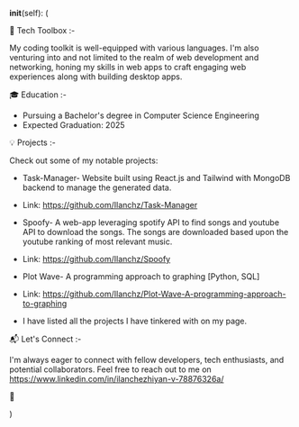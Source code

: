 __init__(self):
(



🚀 Tech Toolbox :-
  
My coding toolkit is well-equipped with various languages. I'm also 
venturing into and not limited to the realm of web development and networking, 
honing my skills in web apps to 
craft engaging web experiences along with building desktop apps.

🎓 Education :-

- Pursuing a Bachelor's degree in Computer Science Engineering
- Expected Graduation: 2025

💡 Projects :-

Check out some of my notable projects:

- Task-Manager- Website built using React.js and Tailwind with MongoDB backend to manage the generated data.

- Link:
  https://github.com/Ilanchz/Task-Manager

- Spoofy- A web-app leveraging spotify   API to find songs and youtube API to   download the songs. The songs are      downloaded based upon the youtube      ranking of most relevant music.

- Link:
  https://github.com/Ilanchz/Spoofy



- Plot Wave- A programming approach to graphing [Python, SQL]
- Link: https://github.com/Ilanchz/Plot-Wave-A-programming-approach-to-graphing


- I have listed all the projects I have tinkered with on my page.


📬 Let's Connect :-

I'm always eager to connect with fellow developers, tech enthusiasts, and potential collaborators. 
Feel free to reach out to me on
https://www.linkedin.com/in/ilanchezhiyan-v-78876326a/

🌟


)
